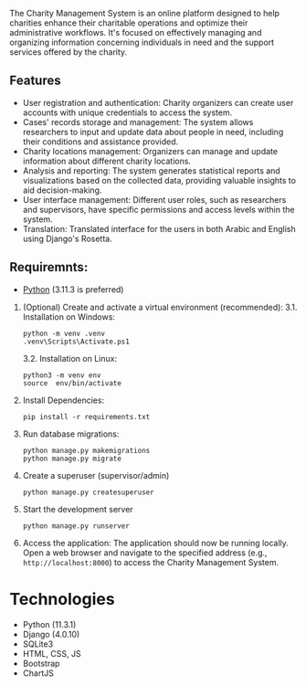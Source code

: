 The Charity Management System is an online platform designed to help charities enhance their charitable operations and optimize their administrative workflows. It's focused on effectively managing and organizing information concerning individuals in need and the support services offered by the charity.

## Features

- User registration and authentication: Charity organizers can create user accounts with unique credentials to access the system.
- Cases' records storage and management: The system allows researchers to input and update data about people in need, including their conditions and assistance provided.
- Charity locations management: Organizers can manage and update information about different charity locations.
- Analysis and reporting: The system generates statistical reports and visualizations based on the collected data, providing valuable insights to aid decision-making.
- User interface management: Different user roles, such as researchers and supervisors, have specific permissions and access levels within the system.
- Translation: Translated interface for the users in both Arabic and English using Django's Rosetta.

## Requiremnts:

- [Python](https://www.python.org/downloads/) (3.11.3 is preferred)

1. (Optional) Create and activate a virtual environment (recommended):
   3.1. Installation on Windows:
   ```
   python -m venv .venv
   .venv\Scripts\Activate.ps1
   ```
   3.2. Installation on Linux:
   ```
   python3 -m venv env
   source  env/bin/activate
   ```
2. Install Dependencies:
   ```
   pip install -r requirements.txt
   ```
3. Run database migrations:
   ```
   python manage.py makemigrations
   python manage.py migrate
   ```
4. Create a superuser (supervisor/admin)
   ```
   python manage.py createsuperuser
   ```
5. Start the development server
   ```
   python manage.py runserver
   ```
6. Access the application:
   The application should now be running locally. Open a web browser and navigate to the specified address (e.g., `http://localhost:8000`) to access the Charity Management System.

# Technologies

- Python (11.3.1)
- Django (4.0.10)
- SQLite3
- HTML, CSS, JS
- Bootstrap
- ChartJS
